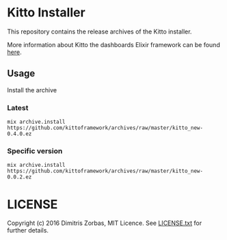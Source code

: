 # Kitto Installer

This repository contains the release archives of the Kitto installer.

More information about Kitto the dashboards Elixir framework can be
found [here](https://github.com/kittoframework/kitto).

## Usage

Install the archive

### Latest

```shell
mix archive.install https://github.com/kittoframework/archives/raw/master/kitto_new-0.4.0.ez
```

### Specific version

```shell
mix archive.install https://github.com/kittoframework/archives/raw/master/kitto_new-0.0.2.ez
```

# LICENSE

Copyright (c) 2016 Dimitris Zorbas, MIT Licence.
See [LICENSE.txt](https://github.com/kittoframework/kitto/blob/master/LICENSE.txt) for further details.
